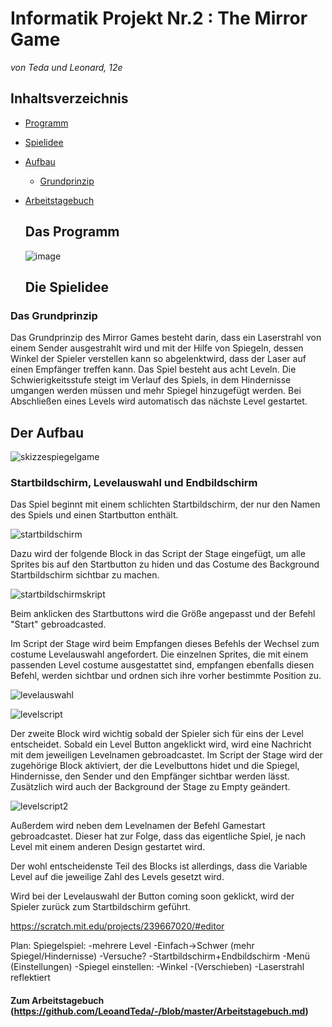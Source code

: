 # Informatik Projekt Nr.2 : The Mirror Game
*von Teda und Leonard, 12e*

## Inhaltsverzeichnis

* [Programm](#Programm)
* [Spielidee](#Spielidee)
* [Aufbau](#Aufbau)
  * [Grundprinzip](#Grundprinzip)
* [Arbeitstagebuch](https://github.com/LeoandTeda/-/blob/master/Arbeitstagebuch.md) 
  
  ## Das Programm <a name="Programm"></a>
  
  ![image](https://user-images.githubusercontent.com/42579285/48960806-160b1200-ef70-11e8-82f8-a4498ecd9050.png)

  
  ## Die Spielidee <a name="Spielidee"></a>


### Das Grundprinzip <a name="Grundprinzip"></a>

   Das Grundprinzip des Mirror Games besteht darin, dass ein Laserstrahl von einem Sender ausgestrahlt wird und mit der Hilfe von 
   Spiegeln, dessen Winkel der Spieler verstellen kann so abgelenktwird, dass der Laser auf einen Empfänger treffen kann. 
   Das Spiel besteht aus acht Leveln. Die Schwierigkeitsstufe steigt im Verlauf des Spiels, in dem Hindernisse umgangen werden müssen
   und mehr Spiegel hinzugefügt werden. 
   Bei Abschließen eines Levels wird automatisch das nächste Level gestartet.
   
   
   ## Der Aufbau <a name="Aufbau"></a>

![skizzespiegelgame](https://user-images.githubusercontent.com/42579285/51129379-9c362d00-182a-11e9-9421-87373cbd7f21.png)


### Startbildschirm, Levelauswahl und Endbildschirm
   
   Das Spiel beginnt mit einem schlichten Startbildschirm, der nur den Namen des Spiels und einen Startbutton enthält.
   
   ![startbildschirm](https://user-images.githubusercontent.com/42579285/52284035-f3c84400-2963-11e9-9d08-2bce29d4f387.png)
   
   Dazu wird der folgende Block in das Script der Stage eingefügt, um alle Sprites bis auf den Startbutton zu hiden und das Costume des
   Background Startbildschirm sichtbar zu machen.
   
   ![startbildschirmskript](https://user-images.githubusercontent.com/42579285/52284041-f62a9e00-2963-11e9-8ca8-b5e8fae46c72.png)
   
   Beim anklicken des Startbuttons wird die Größe angepasst und der Befehl "Start" gebroadcasted.
   
  Im Script der Stage wird beim Empfangen dieses Befehls der Wechsel zum costume Levelauswahl angefordert.
   Die einzelnen Sprites, die mit einem passenden Level costume ausgestattet sind, empfangen ebenfalls diesen Befehl, werden sichtbar
   und ordnen sich ihre vorher bestimmte Position zu. 
   
   ![levelauswahl](https://user-images.githubusercontent.com/42579285/52294381-790a2380-2979-11e9-9fcb-4c54e333833e.png)
   
   ![levelscript](https://user-images.githubusercontent.com/42579285/52294887-b7541280-297a-11e9-91ed-872bf72574df.png)
   
   Der zweite Block wird wichtig sobald der Spieler sich für eins der Level entscheidet. Sobald ein Level Button angeklickt wird, wird
   eine Nachricht mit dem jeweiligen Levelnamen gebroadcastet. Im Script der Stage wird der zugehörige Block aktiviert, der die
   Levelbuttons hidet und die Spiegel, Hindernisse, den Sender und den Empfänger sichtbar werden lässt. Zusätzlich wird auch der
   Background der Stage zu Empty geändert.
   
   ![levelscript2](https://user-images.githubusercontent.com/42579285/52295635-a0162480-297c-11e9-9d6b-22289dc0407f.png)
   
   Außerdem wird neben dem Levelnamen der Befehl Gamestart gebroadcastet. Dieser hat zur Folge, dass das eigentliche Spiel, je nach
   Level mit einem anderen Design gestartet wird. 
   
   Der wohl entscheidenste Teil des Blocks ist allerdings, dass die Variable Level auf die jeweilige Zahl des Levels gesetzt wird.
   
   Wird bei der Levelauswahl der Button coming soon geklickt, wird der Spieler zurück zum Startbildschirm geführt.
   
   
https://scratch.mit.edu/projects/239667020/#editor

Plan: Spiegelspiel:
-mehrere Level
-Einfach->Schwer (mehr Spiegel/Hindernisse)
-Versuche?
-Startbildschirm+Endbildschirm
-Menü (Einstellungen)
-Spiegel einstellen:
  -Winkel
  -(Verschieben)
  -Laserstrahl reflektiert
 


#### Zum Arbeitstagebuch (https://github.com/LeoandTeda/-/blob/master/Arbeitstagebuch.md)
